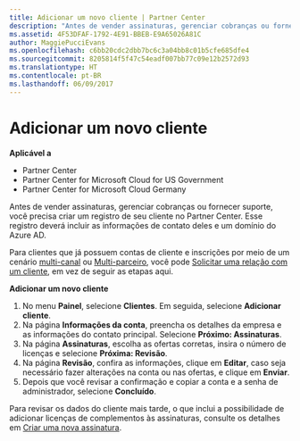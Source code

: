 ```yaml
---
title: Adicionar um novo cliente | Partner Center
description: "Antes de vender assinaturas, gerenciar cobranças ou fornecer suporte, você precisa criar um registro de seu cliente no Partner Center. Esse registro deverá incluir as informações de contato deles e um domínio do Azure AD."
ms.assetid: 4F53DFAF-1792-4E91-BBEB-E9A65026A81C
author: MaggiePucciEvans
ms.openlocfilehash: c6bb20cdc2dbb7bc6c3a04bb8c01b5cfe685dfe4
ms.sourcegitcommit: 8205814f5f47c54eadf007bb77c09e12b2572d93
ms.translationtype: HT
ms.contentlocale: pt-BR
ms.lasthandoff: 06/09/2017
---
```

# <a name="add-a-new-customer"></a>Adicionar um novo cliente

**Aplicável a**

-  Partner Center
-  Partner Center for Microsoft Cloud for US Government
-  Partner Center for Microsoft Cloud Germany


Antes de vender assinaturas, gerenciar cobranças ou fornecer suporte, você precisa criar um registro de seu cliente no Partner Center. Esse registro deverá incluir as informações de contato deles e um domínio do Azure AD.

Para clientes que já possuem contas de cliente e inscrições por meio de um cenário [multi-canal](multichannel.md) ou [Multi-parceiro](multipartner.md), você pode [Solicitar uma relação com um cliente](request-a-relationship-with-a-customer.md), em vez de seguir as etapas aqui.

**Adicionar um novo cliente**

1.  No menu **Painel**, selecione **Clientes**. Em seguida, selecione **Adicionar cliente**.
2.  Na página **Informações da conta**, preencha os detalhes da empresa e as informações do contato principal. Selecione **Próximo: Assinaturas**.
3.  Na página **Assinaturas**, escolha as ofertas corretas, insira o número de licenças e selecione **Próxima: Revisão**.
4.  Na página **Revisão**, confira as informações, clique em **Editar**, caso seja necessário fazer alterações na conta ou nas ofertas, e clique em **Enviar**.
5.  Depois que você revisar a confirmação e copiar a conta e a senha de administrador, selecione **Concluído**.

Para revisar os dados do cliente mais tarde, o que inclui a possibilidade de adicionar licenças de complementos às assinaturas, consulte os detalhes em [Criar uma nova assinatura](create-a-new-subscription.md).

 

 



